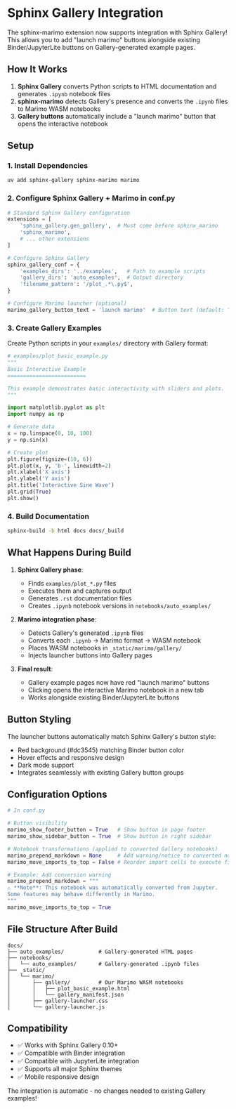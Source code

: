 # Sphinx Gallery Integration

The sphinx-marimo extension now supports integration with Sphinx Gallery! This allows you to add "launch marimo" buttons alongside existing Binder/JupyterLite buttons on Gallery-generated example pages.

## How It Works

1. **Sphinx Gallery** converts Python scripts to HTML documentation and generates `.ipynb` notebook files
2. **sphinx-marimo** detects Gallery's presence and converts the `.ipynb` files to Marimo WASM notebooks
3. **Gallery buttons** automatically include a "launch marimo" button that opens the interactive notebook

## Setup

### 1. Install Dependencies

```bash
uv add sphinx-gallery sphinx-marimo marimo
```

### 2. Configure Sphinx Gallery + Marimo in conf.py

```python
# Standard Sphinx Gallery configuration
extensions = [
    'sphinx_gallery.gen_gallery',  # Must come before sphinx_marimo
    'sphinx_marimo',
    # ... other extensions
]

# Configure Sphinx Gallery
sphinx_gallery_conf = {
    'examples_dirs': '../examples',   # Path to example scripts
    'gallery_dirs': 'auto_examples',  # Output directory
    'filename_pattern': '/plot_.*\.py$',
}

# Configure Marimo launcher (optional)
marimo_gallery_button_text = 'launch marimo'  # Button text (default: "launch marimo")
```

### 3. Create Gallery Examples

Create Python scripts in your `examples/` directory with Gallery format:

```python
# examples/plot_basic_example.py
"""
Basic Interactive Example
=========================

This example demonstrates basic interactivity with sliders and plots.
"""

import matplotlib.pyplot as plt
import numpy as np

# Generate data
x = np.linspace(0, 10, 100)
y = np.sin(x)

# Create plot
plt.figure(figsize=(10, 6))
plt.plot(x, y, 'b-', linewidth=2)
plt.xlabel('X axis')
plt.ylabel('Y axis')
plt.title('Interactive Sine Wave')
plt.grid(True)
plt.show()
```

### 4. Build Documentation

```bash
sphinx-build -b html docs docs/_build
```

## What Happens During Build

1. **Sphinx Gallery phase**:
   - Finds `examples/plot_*.py` files
   - Executes them and captures output
   - Generates `.rst` documentation files
   - Creates `.ipynb` notebook versions in `notebooks/auto_examples/`

2. **Marimo integration phase**:
   - Detects Gallery's generated `.ipynb` files
   - Converts each `.ipynb` → Marimo format → WASM notebook
   - Places WASM notebooks in `_static/marimo/gallery/`
   - Injects launcher buttons into Gallery pages

3. **Final result**:
   - Gallery example pages now have red "launch marimo" buttons
   - Clicking opens the interactive Marimo notebook in a new tab
   - Works alongside existing Binder/JupyterLite buttons

## Button Styling

The launcher buttons automatically match Sphinx Gallery's button style:
- Red background (#dc3545) matching Binder button color
- Hover effects and responsive design
- Dark mode support
- Integrates seamlessly with existing Gallery button groups

## Configuration Options

```python
# In conf.py

# Button visibility
marimo_show_footer_button = True   # Show button in page footer
marimo_show_sidebar_button = True  # Show button in right sidebar

# Notebook transformations (applied to converted Gallery notebooks)
marimo_prepend_markdown = None     # Add warning/notice to converted notebooks
marimo_move_imports_to_top = False # Reorder import cells to execute first

# Example: Add conversion warning
marimo_prepend_markdown = """
⚠️ **Note**: This notebook was automatically converted from Jupyter.
Some features may behave differently in Marimo.
"""
marimo_move_imports_to_top = True
```

## File Structure After Build

```
docs/
├── auto_examples/           # Gallery-generated HTML pages
├── notebooks/
│   └── auto_examples/       # Gallery-generated .ipynb files
├── _static/
│   └── marimo/
│       ├── gallery/         # Our Marimo WASM notebooks
│       │   ├── plot_basic_example.html
│       │   └── gallery_manifest.json
│       ├── gallery-launcher.css
│       └── gallery-launcher.js
```

## Compatibility

- ✅ Works with Sphinx Gallery 0.10+
- ✅ Compatible with Binder integration
- ✅ Compatible with JupyterLite integration
- ✅ Supports all major Sphinx themes
- ✅ Mobile responsive design

The integration is automatic - no changes needed to existing Gallery examples!